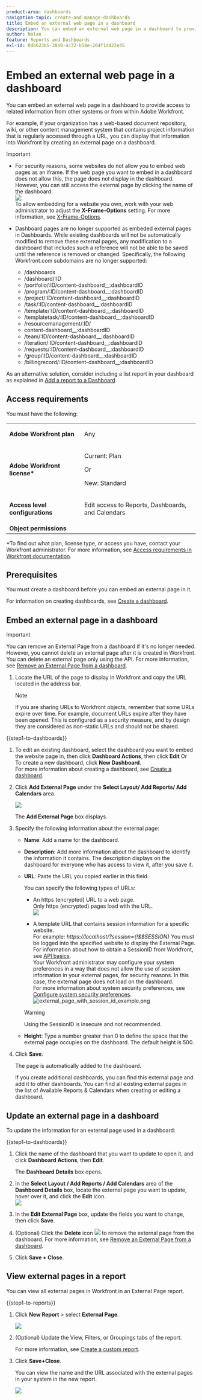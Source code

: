 ```yaml
---
product-area: dashboards
navigation-topic: create-and-manage-dashboards
title: Embed an external web page in a dashboard
description: You can embed an external web page in a dashboard to provide access to related information from other systems within Adobe Workfront or to other Workfront pages.
author: Nolan
feature: Reports and Dashboards
exl-id: 04b623b5-38b0-4c32-b54e-204f1d422e45
---
```

# Embed an external web page in a dashboard

<!--Audited: 01/2024-->

You can embed an external web page in a dashboard to provide access to related information from other systems or from within Adobe Workfront.

For example, if your organization has a web-based document repository, wiki, or other content management system that contains project information that is regularly accessed through a URL, you can display that information into Workfront by creating an external page on a dashboard.

>[!IMPORTANT]
>
>* For security reasons, some websites do not allow you to embed web pages as an iframe. If the web page you want to embed in a dashboard does not allow this, the page does not display in the dashboard. However, you can still access the external page by clicking the name of the dashboard.  
>![](assets/qs-empty-external-page-report-350x165.png)  
>To allow embedding for a website you own, work with your web administrator to adjust the **X-Frame-Options** setting. For more information, see [X-Frame-Options](https://developer.mozilla.org/en-US/docs/Web/HTTP/Headers/X-Frame-Options).
>
>
>* Dashboard pages are no longer supported as embeded external pages in Dashboards. While existing dashboards will not be automatically modified to remove these external pages, any modification to a dashboard that includes such a reference will not be able to be saved until the reference is removed or changed.
> Specifically, the following Workfront.com subdomains are no longer supported:
>
>     * /dashboards​
>     * /dashboard/:ID​
>     * /portfolio/:ID/content-dashboard__:dashboardID​
>     * /program/:ID/content-dashboard__:dashboardID​
>     * /project/:ID/content-dashboard__:dashboardID​
>     * /task/:ID/content-dashboard__:dashboardID​
>     * /template/:ID/content-dashboard__:dashboardID​
>     * /templatetask/:ID/content-dashboard__:dashboardID​
>     * /resourcemanagement/:ID/
>     * content-dashboard__:dashboardID​
>     * /team/:ID/content-dashboard__:dashboardID​
>     * /iteration/:ID/content-dashboard__:dashboardID​
>     * /requests/:ID/content-dashboard__:dashboardID​
>     * /group/:ID/content-dashboard__:dashboardID​
>     * /billingrecord/:ID/content-dashboard__:dashboardID
>
>As an alternative solution, consider including a list report in your dashboard as explained in [Add a report to a Dashboard](/help/quicksilver/reports-and-dashboards/dashboards/creating-and-managing-dashboards/add-report-dashboard.md)

## Access requirements

You must have the following:

<table style="table-layout:auto"> 
 <col> 
 <col> 
 <tbody> 
  <tr> 
   <td role="rowheader"><strong>Adobe Workfront plan</strong></td> 
   <td> <p>Any</p> </td> 
  </tr> 
  <tr> 
   <td role="rowheader"><strong>Adobe Workfront license*</strong></td> 
   <td> <p>Current: Plan </p>
   Or
   <p>New: Standard </p> </td> 
  </tr> 
  <tr> 
   <td role="rowheader"><strong>Access level configurations</strong></td> 
   <td> <p>Edit access to Reports, Dashboards, and Calendars</p> </td> 
  </tr> 
  <tr> 
   <td role="rowheader"><strong>Object permissions</strong></td> 
   <td> </td> 
  </tr> 
 </tbody> 
</table>

*To find out what plan, license type, or access you have, contact your Workfront administrator. For more information, see [Access requirements in Workfront documentation](/help/quicksilver/administration-and-setup/add-users/access-levels-and-object-permissions/access-level-requirements-in-documentation.md). 

## Prerequisites

You must create a dashboard before you can embed an external page in it.

For information on creating dashboards, see [Create a dashboard](../../../reports-and-dashboards/dashboards/creating-and-managing-dashboards/create-dashboard.md).

## Embed an external page in a dashboard

>[!IMPORTANT]
>
>You can remove an External Page from a dashboard if it's no longer needed. However, you cannot delete an external page after it is created in Workfront. You can delete an external page only using the API. For more information, see [Remove an External Page from a dashboard](../../../reports-and-dashboards/dashboards/creating-and-managing-dashboards/remove-external-page-from-dashboard.md).

1. Locate the URL of the page to display in Workfront and copy the URL located in the address bar.

   >[!NOTE]
   >
   >If you are sharing URLs to Workfront objects, remember that some URLs expire over time. For example, document URLs expire after they have been opened. This is configured as a security measure, and by design they are considered as non-static URLs and should not be shared.

{{step1-to-dashboards}}

1. To edit an existing dashboard, select the dashboard you want to embed the website page in, then click **Dashboard Actions**, then click **Edit**
   Or  
   To create a new dashboard, click **New Dashboard**.  
   For more information about creating a dashboard, see [Create a dashboard](../../../reports-and-dashboards/dashboards/creating-and-managing-dashboards/create-dashboard.md).

1. Click **Add External Page** under the **Select Layout/ Add Reports/ Add Calendars** area.

   ![](assets/qs-add-external-page-350x239.png)

   The **Add External Page** box displays. 

1. Specify the following information about the external page: 

   * **Name**: Add a name for the dashboard. 
   * **Description**: Add more information about the dashboard to identify the information it contains. The description displays on the dashboard for everyone who has access to view it, after you save it. 
   * **URL**: Paste the URL you copied earlier in this field. 
   
      You can specify the following types of URLs:

      * An https (encrypted) URL to a web page.  
     Only https (encrypted) pages load with the URL.  
     ![](assets/add-external-page-dialog-qs-350x247.png)

      * A template URL that contains session information for a specific website.  
     For example: *https://localhost/?session={!$$SESSION}* 
     You must be logged into the specified website to display the External Page.  
     For information about how to obtain a SessionID from Workfront, see [API basics](../../../wf-api/general/api-basics.md).  
     Your Workfront administrator may configure your system preferences in a way that does not allow the use of session information in your external pages, for security reasons. In this case, the external page does not load on the dashboard.  
     For more information about system security preferences, see [Configure system security preferences](../../../administration-and-setup/manage-workfront/security/configure-security-preferences.md).  
     ![external_page_with_session_id_example.png](assets/external-page-with-session-id-example-350x134.png)

      >[!WARNING]
      >
      >Using the SessionID is insecure and not recommended.
      >

   * **Height**: Type a number greater than 0 to define the space that the external page occupies on the dashboard. The default height is 500. 

1. Click **Save**.  

   The page is automatically added to the dashboard. 
   
   If you create additional dashboards, you can find this external page and add it to other dashboards. You can find all existing external pages in the list of Available Reports & Calendars when creating or editing a dashboard.

   <!--
    *** This is linked to: Creating Dashboards, and Editing Dashboards.
   -->

## Update an external page in a dashboard

To update the information for an external page used in a dashboard:

{{step1-to-dashboards}}

1. Click the name of the dashboard that you want to update to open it, and click **Dashboard Actions**, then **Edit**.

   The **Dashboard Details** box opens.

1. In the **Select Layout / Add Reports / Add Calendars** area of the **Dashboard Details** box, locate the external page you want to update, hover over it, and click the **Edit** icon.  
   ![](assets/nwe-inline-edit-external-page-350x226.png)

1. In the **Edit External Page** box, update the fields you want to change, then click **Save**.
1. (Optional) Click the **Delete** icon ![](assets/delete.png) to remove the external page from the dashboard. For more information, see [Remove an External Page from a dashboard](../../../reports-and-dashboards/dashboards/creating-and-managing-dashboards/remove-external-page-from-dashboard.md). 
1. Click **Save + Close**.

## View external pages in a report

You can view all external pages in Workfront in an External Page report.

{{step1-to-reports}}

1. Click **New Report** > select **External Page**.

   ![](assets/external-page-new-report-in-dropdown-nwe.png)

1. (Optional) Update the View, Filters, or Groupings tabs of the report.

   For more information, see [Create a custom report](../../../reports-and-dashboards/reports/creating-and-managing-reports/create-custom-report.md). 

1. Click **Save+Close**.

   You can view the name and the URL associated with the external pages in your system in the new report.

   ![](assets/external-page-report-name-url-columns-nwe-350x213.png)
